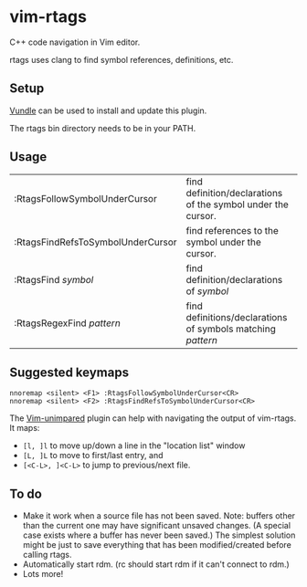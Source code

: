 vim-rtags
=========
C++ code navigation in Vim editor.

rtags uses clang to find symbol references, definitions, etc.


Setup
-----
[Vundle](https://github.com/gmarik/vundle) can be used to install and update this plugin.

The rtags bin directory needs to be in your PATH.


Usage
-----
<table>
<tr>
<td>:RtagsFollowSymbolUnderCursor</td>
<td>find definition/declarations of the symbol under the cursor.</td>
</tr>
<tr>
<td>:RtagsFindRefsToSymbolUnderCursor</td>
<td>find references to the symbol under the cursor.</td>
</tr>
<tr>
<td>:RtagsFind <em>symbol</em></td>
<td>find definition/declarations of <em>symbol</em></td>
</tr>
<tr>
<td>:RtagsRegexFind <em>pattern</em></td>
<td>find definitions/declarations of symbols matching <em>pattern</em></td>
</tr>
</table>

Suggested keymaps
-----
```vim
nnoremap <silent> <F1> :RtagsFollowSymbolUnderCursor<CR>
nnoremap <silent> <F2> :RtagsFindRefsToSymbolUnderCursor<CR>
```

The [Vim-unimpared](https://github.com/tpope/vim-unimpaired) plugin can help with navigating the output of vim-rtags. It maps:
* `[l, ]l` to move up/down a line in the "location list" window
* `[L, ]L` to move to first/last entry, and
* `[<C-L>, ]<C-L>` to jump to previous/next file.


To do
-----
* Make it work when a source file has not been saved. Note: buffers other than the current one may have significant unsaved changes. (A special case exists where a buffer has never been saved.) The simplest solution might be just to save everything that has been modified/created before calling rtags.
* Automatically start rdm. (rc should start rdm if it can't connect to rdm.)
* Lots more!

